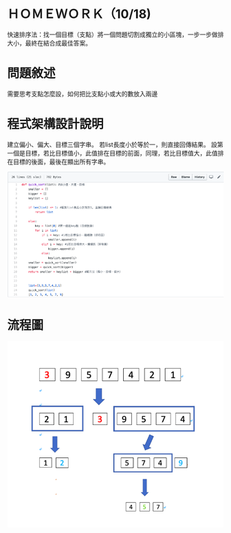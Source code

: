 # ＨＯＭＥＷＯＲＫ（10/18)

快速排序法：找一個目標（支點）將一個問題切割成獨立的小區塊，一步一步做排大小，最終在結合成最佳答案。

# 問題敘述

需要思考支點怎麼設，如何把比支點小或大的數放入兩邊


# 程式架構設計說明

建立偏小、偏大、目標三個字串。
若list長度小於等於一，則直接回傳結果。
設第一個是目標，若比目標值小，此值排在目標的前面，同理，若比目標值大，此值排在目標的後面，最後在顯出所有字串。

![](/QuickSort/images/python.png)

# 流程圖

![](/QuickSort/images/quicksort.png)
